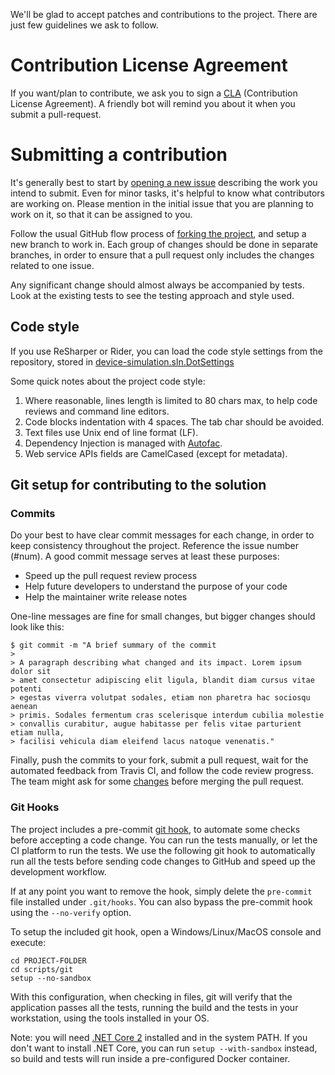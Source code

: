 We'll be glad to accept patches and contributions to the project. There are
just few guidelines we ask to follow.

Contribution License Agreement
==============================

If you want/plan to contribute, we ask you to sign a
[CLA](https://cla.microsoft.com/) (Contribution License Agreement).
A friendly bot will remind you about it when you submit a pull-request.

Submitting a contribution
=========================

It's generally best to start by
[opening a new issue](https://help.github.com/articles/creating-an-issue)
describing the work you intend to submit. Even for minor tasks, it's helpful
to know what contributors are working on. Please mention in the initial issue
that you are planning to work on it, so that it can be assigned to you.

Follow the usual GitHub flow process of
[forking the project](https://help.github.com/articles/fork-a-repo),
and setup a new branch to work in. Each group of changes should be done in
separate branches, in order to ensure that a pull request only
includes the changes related to one issue.

Any significant change should almost always be accompanied by tests. Look at
the existing tests to see the testing approach and style used.

## Code style

If you use ReSharper or Rider, you can load the code style settings from
the repository, stored in
[device-simulation.sln.DotSettings](device-simulation.sln.DotSettings)

Some quick notes about the project code style:

1. Where reasonable, lines length is limited to 80 chars max, to help code
   reviews and command line editors.
2. Code blocks indentation with 4 spaces. The tab char should be avoided.
3. Text files use Unix end of line format (LF).
4. Dependency Injection is managed with [Autofac](https://autofac.org).
5. Web service APIs fields are CamelCased (except for metadata).

## Git setup for contributing to the solution

### Commits

Do your best to have clear commit messages for each change, in order to keep
consistency throughout the project. Reference the issue number (#num). A good
commit message serves at least these purposes:
* Speed up the pull request review process
* Help future developers to understand the purpose of your code
* Help the maintainer write release notes

One-line messages are fine for small changes, but bigger changes should look
like this:
```
$ git commit -m "A brief summary of the commit
>
> A paragraph describing what changed and its impact. Lorem ipsum dolor sit
> amet consectetur adipiscing elit ligula, blandit diam cursus vitae potenti
> egestas viverra volutpat sodales, etiam non pharetra hac sociosqu aenean
> primis. Sodales fermentum cras scelerisque interdum cubilia molestie
> convallis curabitur, augue habitasse per felis vitae parturient etiam nulla,
> facilisi vehicula diam eleifend lacus natoque venenatis."
```

Finally, push the commits to your fork, submit a pull request, wait for the
automated feedback from Travis CI, and follow the code review progress. The
team might ask for some
[changes](https://help.github.com/articles/committing-changes-to-a-pull-request-branch-created-from-a-fork)
before merging the pull request.

### Git Hooks

The project includes a pre-commit
[git hook](https://git-scm.com/docs/githooks),
to automate some checks before accepting a code change. You can run the tests
manually, or let the CI platform to run the tests. We use the following git
hook to automatically run all the tests before sending code changes to GitHub
and speed up the development workflow.

If at any point you want to remove the hook, simply delete the `pre-commit`
file installed under `.git/hooks`. You can also bypass the pre-commit hook
using the `--no-verify` option.

To setup the included git hook, open a Windows/Linux/MacOS console and execute:

```
cd PROJECT-FOLDER
cd scripts/git
setup --no-sandbox
```

With this configuration, when checking in files, git will verify that the
application passes all the tests, running the build and the tests in your
workstation, using the tools installed in your OS.

Note: you will need [.NET Core 2](https://dotnet.github.io) installed and
in the system PATH. If you don't want to install .NET Core, you can run
`setup --with-sandbox` instead, so build and tests will run inside
a pre-configured Docker container.
